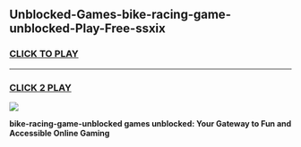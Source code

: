 
## Unblocked-Games-bike-racing-game-unblocked-Play-Free-ssxix
<h3>
<a href="https://premium76.site?title=bike-racing-game-unblocked&ref=21A">CLICK TO PLAY</a></h3>
<hr>

<h3>
<a href="https://premium76.site?title=bike-racing-game-unblocked&ref=21A">CLICK 2 PLAY</a>
  
</h3>

<a href="https://premium76.site?title=bike-racing-game-unblocked&ref=21A"><img src="https://clearcache.store/games.png"></a>


**bike-racing-game-unblocked games unblocked: Your Gateway to Fun and Accessible Online Gaming**
